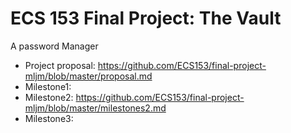 # ECS 153 Final Project: The Vault
A password Manager

+ Project proposal: https://github.com/ECS153/final-project-mljm/blob/master/proposal.md
+ Milestone1: 
+ Milestone2: https://github.com/ECS153/final-project-mljm/blob/master/milestones2.md
+ Milestone3:
